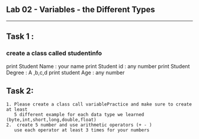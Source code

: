 ## Lab 02 - Variables - the Different Types
___

## Task 1 :
### create a class called studentinfo
print Student Name : your name
print Student id : any number
print Student Degree : A ,b,c,d
print student Age : any number
## Task 2:
    1. Please create a class call variablePractice and make sure to create at least
       5 different example for each data type we learned (byte,int,short,long,double,float)
    2.  create 5 number and use arithmetic operators (+ - )
       use each operator at least 3 times for your numbers